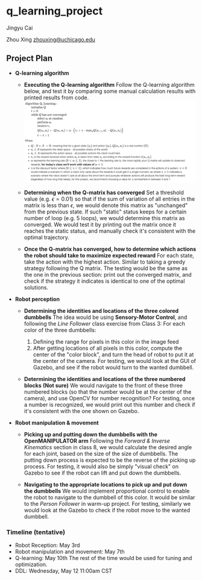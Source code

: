 # q_learning_project

Jingyu Cai

Zhou Xing [zhouxing@uchicago.edu](mailto:zhouxing@uchicago.edu)

## Project Plan

- **Q-learning algorithm**
    - **Executing the Q-learning algorithm**
   Follow the Q-learning algorithm below, and test it by comparing some manual calculation results with printed results from code.
        <img src="./qlearning_algo.png" width=800>

    - **Determining when the Q-matrix has converged**
    Set a threshold value (e.g. $\epsilon = 0.01$) so that if the sum of variation of all entries in the matrix is less than $\epsilon$, we would denote this matrix as "unchanged" from the previous state. If such "static" status keeps for a certain number of loop (e.g. 5 loops), we would determine this matrix as converged. We would test it by printing out the matrix once it reaches the static status, and manually check it's consistent with the optimal trajectory.

    - **Once the Q-matrix has converged, how to determine which actions the robot should take to maximize expected reward**
    For each state, take the action with the highest action. Similar to taking a greedy strategy following the Q matrix. The testing would be the same as the one in the previous section: print out the converged matrix, and check if the strategy it indicates is identical to one of the optimal solutions.

- **Robot perception**
    - **Determining the identities and locations of the three colored dumbbells**
        The idea would be using **Sensory-Motor Control**, and following the *Line Follower* class exercise from Class 3: 
        For each color of the three dumbbells:
        1. Defining the range for pixels in this color in the image feed
        2. After getting locations of all pixels in this color, compute the center of the "color block", and turn the head of robot to put it at the center of the camera.
        For testing, we would look at the GUI of Gazebo, and see if the robot would turn to the wanted dumbbell. 

    - **Determining the identities and locations of the three numbered blocks**
        **(Not sure)** We would navigate to the front of these three numbered blocks (so that the number would be at the center of the camera), and use OpenCV for number recognition? 
        For testing, once a number is recognized, we would print out this number and check if it's consistent with the one shown on Gazebo.

- **Robot manipulation & movement**
    - **Picking up and putting down the dumbbells with the OpenMANIPULATOR arm**
        Following the *Forward & Inverse Kinematics* section in class 8, we would calculate the desired angle for each joint, based on the size of the size of dumbbells. The putting down process is expected to be the reverse of the picking up process. For testing, it would also be simply "visual check" on Gazebo to see if the robot can lift and put down the dumbbells.

    - **Navigating to the appropriate locations to pick up and put down the dumbbells**
        We would implement proportional control to enable the robot to navigate to the dumbbell of this color. It would be similar to the *Person Follower* in warm-up project. For testing, similarly we would look at the Gazebo to check if the robot move to the wanted dumbbell.

### Timeline (tentative)
- Robot Reception: May 3rd
- Robot manipulation and movement: May 7th
- Q-learning: May 10th
  The rest of the time would be used for tuning and optimization.
- DDL: Wednesday, May 12 11:00am CST
